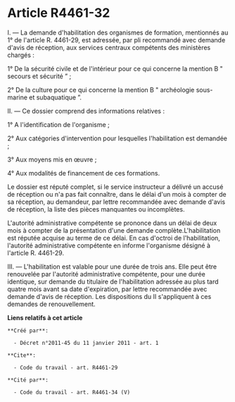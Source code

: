 # Article R4461-32

I. ― La demande d'habilitation des organismes de formation, mentionnés au 1° de l'article R. 4461-29, est adressée, par pli
recommandé avec demande d'avis de réception, aux services centraux compétents des ministères chargés : 

1° De la sécurité civile et de l'intérieur pour ce qui concerne la mention B " secours et sécurité ” ; 

2° De la culture pour ce qui concerne la mention B " archéologie sous-marine et subaquatique ”. 

II. ― Ce dossier comprend des informations relatives : 

1° A l'identification de l'organisme ; 

2° Aux catégories d'intervention pour lesquelles l'habilitation est demandée ; 

3° Aux moyens mis en œuvre ; 

4° Aux modalités de financement de ces formations. 

Le dossier est réputé complet, si le service instructeur a délivré un accusé de réception ou n'a pas fait connaître, dans le
délai d'un mois à compter de sa réception, au demandeur, par lettre recommandée avec demande d'avis de réception, la liste
des pièces manquantes ou incomplètes.

L'autorité administrative compétente se prononce dans un délai de deux mois à compter de la présentation d'une demande
complète.L'habilitation est réputée acquise au terme de ce délai. En cas d'octroi de l'habilitation, l'autorité
administrative compétente en informe l'organisme désigné à l'article R. 4461-29. 

III. ― L'habilitation est valable pour une durée de trois ans. Elle peut être renouvelée par l'autorité administrative
compétente, pour une durée identique, sur demande du titulaire de l'habilitation adressée au plus tard quatre mois avant sa
date d'expiration, par lettre recommandée avec demande d'avis de réception. Les dispositions du II s'appliquent à ces
demandes de renouvellement.

**Liens relatifs à cet article**

	**Créé par**:

	  - Décret n°2011-45 du 11 janvier 2011 - art. 1

	**Cite**:

	  - Code du travail - art. R4461-29

	**Cité par**:

	  - Code du travail - art. R4461-34 (V)
